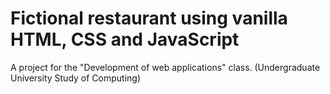 # Fictional restaurant using vanilla HTML, CSS and JavaScript
A project for the "Development of web applications" class. (Undergraduate University Study of Computing)
